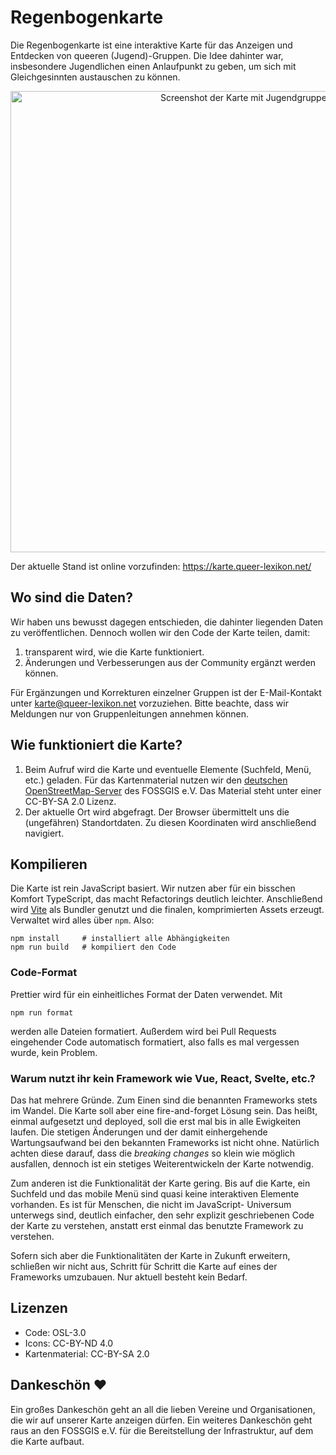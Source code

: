 # Regenbogenkarte

Die Regenbogenkarte ist eine interaktive Karte für das Anzeigen und Entdecken von queeren (Jugend)-Gruppen.
Die Idee dahinter war, insbesondere Jugendlichen einen Anlaufpunkt zu geben, um sich mit Gleichgesinnten austauschen zu können.

<p align="center">
  <img src="./.github/assets/map.png" alt="Screenshot der Karte mit Jugendgruppen" width="738">
</p>

Der aktuelle Stand ist online vorzufinden: https://karte.queer-lexikon.net/

## Wo sind die Daten?

Wir haben uns bewusst dagegen entschieden, die dahinter liegenden Daten zu veröffentlichen.
Dennoch wollen wir den Code der Karte teilen, damit:

1. transparent wird, wie die Karte funktioniert.
2. Änderungen und Verbesserungen aus der Community ergänzt werden können.

Für Ergänzungen und Korrekturen einzelner Gruppen ist der E-Mail-Kontakt unter karte@queer-lexikon.net vorzuziehen. Bitte beachte, dass wir Meldungen nur von Gruppenleitungen annehmen können.

## Wie funktioniert die Karte?

1. Beim Aufruf wird die Karte und eventuelle Elemente (Suchfeld, Menü, etc.) geladen. Für das
   Kartenmaterial nutzen wir den [deutschen OpenStreetMap-Server](https://openstreetmap.de/) des FOSSGIS e.V.
   Das Material steht unter einer CC-BY-SA 2.0 Lizenz.
2. Der aktuelle Ort wird abgefragt. Der Browser übermittelt uns die (ungefähren) Standortdaten.
   Zu diesen Koordinaten wird anschließend navigiert.

## Kompilieren

Die Karte ist rein JavaScript basiert. Wir nutzen aber für ein bisschen Komfort TypeScript, das macht
Refactorings deutlich leichter. Anschließend wird [Vite](https://vitejs.dev/) als Bundler genutzt und
die finalen, komprimierten Assets erzeugt. Verwaltet wird alles über `npm`. Also:

```shell
npm install     # installiert alle Abhängigkeiten
npm run build   # kompiliert den Code
```

### Code-Format

Prettier wird für ein einheitliches Format der Daten verwendet. Mit

```shell
npm run format
```

werden alle Dateien formatiert. Außerdem wird bei Pull Requests eingehender Code automatisch formatiert,
also falls es mal vergessen wurde, kein Problem.

### Warum nutzt ihr kein Framework wie Vue, React, Svelte, etc.?

Das hat mehrere Gründe. Zum Einen sind die benannten Frameworks stets im Wandel. Die Karte soll aber
eine fire-and-forget Lösung sein. Das heißt, einmal aufgesetzt und deployed, soll die erst mal bis in
alle Ewigkeiten laufen. Die stetigen Änderungen und der damit einhergehende Wartungsaufwand bei
den bekannten Frameworks ist nicht ohne. Natürlich achten diese darauf, dass die _breaking changes_
so klein wie möglich ausfallen, dennoch ist ein stetiges Weiterentwickeln der Karte notwendig.

Zum anderen ist die Funktionalität der Karte gering. Bis auf die Karte, ein Suchfeld und das mobile
Menü sind quasi keine interaktiven Elemente vorhanden. Es ist für Menschen, die nicht im JavaScript-
Universum unterwegs sind, deutlich einfacher, den sehr explizit geschriebenen Code der Karte zu verstehen,
anstatt erst einmal das benutzte Framework zu verstehen.

Sofern sich aber die Funktionalitäten der Karte in Zukunft erweitern, schließen wir nicht aus, Schritt
für Schritt die Karte auf eines der Frameworks umzubauen. Nur aktuell besteht kein Bedarf.

## Lizenzen

- Code: OSL-3.0
- Icons: CC-BY-ND 4.0
- Kartenmaterial: CC-BY-SA 2.0

## Dankeschön ❤️

Ein großes Dankeschön geht an all die lieben Vereine und Organisationen, die wir auf unserer Karte anzeigen dürfen.
Ein weiteres Dankeschön geht raus an den FOSSGIS e.V. für die Bereitstellung der Infrastruktur, auf dem die Karte aufbaut.
